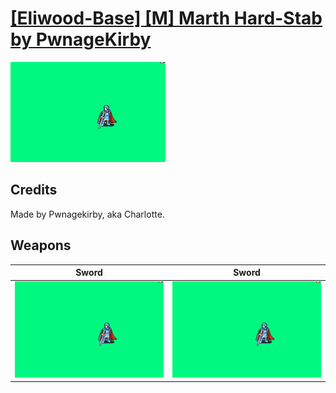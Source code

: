 # [\[Eliwood-Base\] \[M\] Marth Hard-Stab by PwnageKirby](./)

<img src="./1.%20Sword/Sword_000.png" alt="[Eliwood-Base] [M] Marth Hard-Stab by PwnageKirby standing" />

## Credits

Made by Pwnagekirby, aka Charlotte.

## Weapons


|Sword |Sword |
|  :---: | :---: |
| <img alt="Sword animation" src="./1.%20Sword/Sword.gif" /> | <img alt="Sword animation" src="./1.%20Sword%20(Alt)/Sword.gif" /> |
